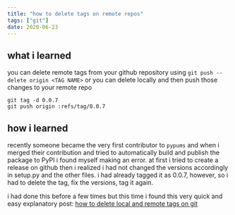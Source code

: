 ```yaml
---
title: "how to delete tags on remote repos"
tags: ["git"]
date: 2020-06-23
---
```


## what i learned
you can delete remote tags from your github repository using `git push --delete origin <TAG NAME>` or you can delete locally and then push those changes to your remote repo

```shell
git tag -d 0.0.7
git push origin :refs/tag/0.0.7
```


## how i learned
recently someone became the very first contributor to `pypums` and when i merged their contribution and tried to automatically build and publish the package to PyPI i found myself making an error. at first i tried to create a release on github then i realized i had not changed the versions accordingly in setup.py and the other files. i had already tagged it as 0.0.7, however, so i had to delete the tag, fix the versions, tag it again. 

i had done this before a few times but this time i found this very quick and easy explanatory post: [how to delete local and remote tags on git](https://devconnected.com/how-to-delete-local-and-remote-tags-on-git/)
